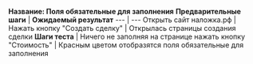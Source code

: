 **Название: Поля обязательные для заполнения**
**Предварительные шаги** | **Ожидаемый результат** 
--- | ---
 Открыть сайт наложка.рф | 
 Нажать кнопку "Создать сделку" | Открылась страницы создания сделки
**Шаги теста** | 
Ничего не заполняя на странице нажать кнопку "Стоимость" | Красным цветом отобразятся поля обязательные для заполнения